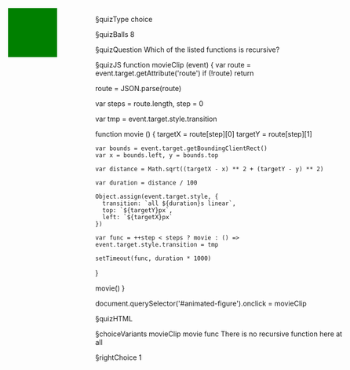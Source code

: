 §quizType
choice

§quizBalls
8

§quizQuestion
Which of the listed functions is recursive?



§quizJS
function movieClip (event) {
  var route = event.target.getAttribute('route')
  if (!route) return

  route = JSON.parse(route)

  var steps = route.length, step = 0

  var tmp = event.target.style.transition

  function movie () {
    targetX = route[step][0]
    targetY = route[step][1]

    var bounds = event.target.getBoundingClientRect()
    var x = bounds.left, y = bounds.top

    var distance = Math.sqrt((targetX - x) ** 2 + (targetY - y) ** 2)

    var duration = distance / 100

    Object.assign(event.target.style, {
      transition: `all ${duration}s linear`,
      top: `${targetY}px`,
      left: `${targetX}px`
    })

    var func = ++step < steps ? movie : () => event.target.style.transition = tmp

    setTimeout(func, duration * 1000)
  }

  movie()
}

document.querySelector('#animated-figure').onclick = movieClip

§quizHTML
<html>
  <head>
    <style>
      #animated-figure {
        position: fixed;
        width: 100px;
        height: 100px;
        top: 50px;
        left: 50px;
        background-color: green;
      }
    </style>
  </head>
  <body>
    <div id="animated-figure" route="[[50,50],[50,400],[300,400],[50,50]]"></div>
  </body>
</html>



§choiceVariants
movieClip
movie
func
There is no recursive function here at all


§rightChoice
1

